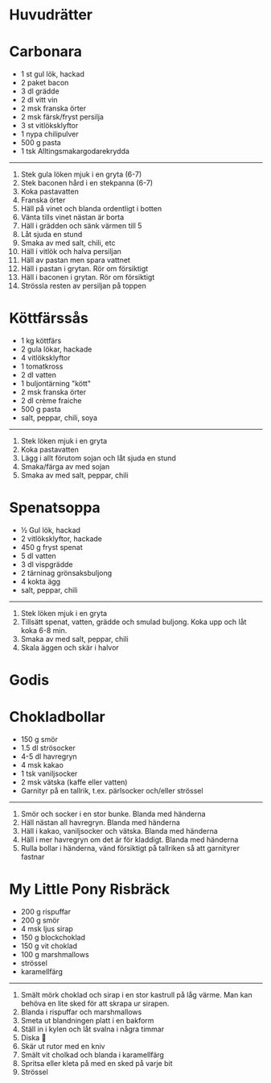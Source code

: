# Huvudrätter

<div style="page-break-after: always;"></div>

# Carbonara

- 1 st      gul lök, hackad
- 2 paket   bacon
- 3 dl      grädde
- 2 dl      vitt vin
- 2 msk     franska örter
- 2 msk     färsk/fryst persilja
- 3 st      vitlöksklyftor
- 1 nypa    chilipulver
- 500 g     pasta
- 1 tsk     Alltingsmakargodarekrydda

---

1. Stek gula löken mjuk i en gryta (6-7)
1. Stek baconen hård i en stekpanna (6-7)
1. Koka pastavatten
1. Franska örter
1. Häll på vinet och blanda ordentligt i botten
1. Vänta tills vinet nästan är borta
1. Häll i grädden och sänk värmen till 5
1. Låt sjuda en stund
1. Smaka av med salt, chili, etc
1. Häll i vitlök och halva persiljan
1. Häll av pastan men spara vattnet
1. Häll i pastan i grytan. Rör om försiktigt
1. Häll i baconen i grytan. Rör om försiktigt
1. Strössla resten av persiljan på toppen

<div style="page-break-after: always;"></div>


# Köttfärssås

- 1 kg  köttfärs
- 2 gula lökar, hackade
- 4 vitlöksklyftor
- 1 tomatkross
- 2 dl vatten
- 1 buljontärning "kött"
- 2 msk franska örter
- 2 dl crème fraiche
- 500 g pasta
- salt, peppar, chili, soya

---

1. Stek löken mjuk i en gryta
1. Koka pastavatten
1. Lägg i allt förutom sojan och låt sjuda en stund
1. Smaka/färga av med sojan
1. Smaka av med salt, peppar, chili

<div style="page-break-after: always;"></div>

# Spenatsoppa

- ½ Gul lök, hackad
- 2 vitlöksklyftor, hackade
- 450 g fryst spenat
- 5 dl vatten
- 3 dl vispgrädde
- 2 tärninag grönsaksbuljong
- 4 kokta ägg
- salt, peppar, chili

---

1. Stek löken mjuk i en gryta
1. Tillsätt spenat, vatten, grädde och smulad buljong. Koka upp och låt koka 6-8 min.
1. Smaka av med salt, peppar, chili
1. Skala äggen och skär i halvor

<div style="page-break-after: always;"></div>

# Godis

<div style="page-break-after: always;"></div>

# Chokladbollar

- 150 g smör
- 1.5 dl strösocker
- 4-5 dl havregryn
- 4 msk kakao
- 1 tsk vaniljsocker
- 2 msk vätska (kaffe eller vatten)
- Garnityr på en tallrik, t.ex. pärlsocker och/eller strössel

---

1. Smör och socker i en stor bunke. Blanda med händerna
1. Häll nästan all havregryn. Blanda med händerna
1. Häll i kakao, vaniljsocker och vätska. Blanda med händerna
1. Häll i mer havregryn om det är för kladdigt. Blanda med händerna
1. Rulla bollar i händerna, vänd försiktigt på tallriken så att garnityrer fastnar


<div style="page-break-after: always;"></div>

# My Little Pony Risbräck

- 200 g rispuffar
- 200 g smör
- 4 msk ljus sirap
- 150 g blockchoklad 
- 150 g vit choklad
- 100 g marshmallows
- strössel
- karamellfärg

---

1. Smält mörk choklad och sirap i en stor kastrull på låg värme. Man kan behöva en lite sked för att skrapa ur sirapen.
1. Blanda i rispuffar och marshmallows
1. Smeta ut blandningen platt i en bakform 
1. Ställ in i kylen och låt svalna i några timmar
1. Diska 🥰
1. Skär ut rutor med en kniv
1. Smält vit cholkad och blanda i karamellfärg
1. Spritsa eller kleta på med en sked på varje bit
1. Strössel
